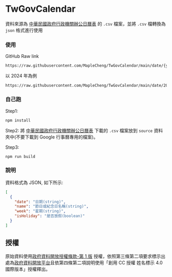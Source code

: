 # TwGovCalendar

資料來源為 [中華民國政府行政機關辦公日曆表](https://data.gov.tw/dataset/14718) 的 `.csv` 檔案，並將 `.csv` 檔轉換為 `json` 格式進行使用

### 使用

GitHub Raw link

```
https://raw.githubusercontent.com/MapleCheng/TwGovCalendar/main/date/{year}.json
```

以 2024 年為例

```
https://raw.githubusercontent.com/MapleCheng/TwGovCalendar/main/date/2024.json
```

### 自己跑

Step1:

```shell
npm install
```

Step2: 將 [中華民國政府行政機關辦公日曆表](https://data.gov.tw/dataset/14718) 下載的 `.csv` 檔案放到 `source` 資料夾中(不要下載到 Google 行事曆專用的檔案)。

Step3:

```shell
npm run build
```

### 說明

資料格式為 JSON, 如下所示:

```json
[
  {
    "date": "日期(string)",
    "name": "節日或紀念日名稱(string)",
    "week": "星期(string)",
    "isHoliday": "是否放假(boolean)"
  }
]
```

## 授權

原始資料使用[政府資料開放授權條款-第 1 版](https://data.gov.tw/license) 授權，依照第三條第二項要求標示出處為[政府資料開放平台](https://data.gov.tw/)且依第四條第二項說明使用「創用 CC 授權 姓名標示 4.0 國際版本」授權釋出。
